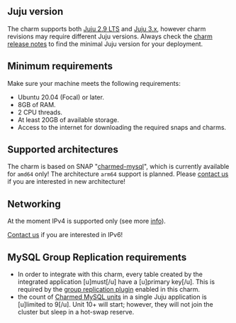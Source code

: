 ## Juju version

The charm supports both [Juju 2.9 LTS](https://github.com/juju/juju/releases) and [Juju 3.x](https://github.com/juju/juju/releases), however charm revisions may require different Juju versions. Always check the [charm release notes](/t/11881) to find the minimal Juju version for your deployment.

## Minimum requirements

Make sure your machine meets the following requirements:
- Ubuntu 20.04 (Focal) or later.
- 8GB of RAM.
- 2 CPU threads.
- At least 20GB of available storage.
- Access to the internet for downloading the required snaps and charms.

## Supported architectures

The charm is based on SNAP "[charmed-mysql](https://snapcraft.io/charmed-mysql)", which is currently available for `amd64` only! The architecture `arm64` support is planned. Please [contact us](/t/11867) if you are interested in new architecture!

## Networking

At the moment IPv4 is supported only (see more [info](https://warthogs.atlassian.net/browse/DPE-4695)).

[Contact us](/t/11867) if you are interested in IPv6!

<a name="mysql-gr-limits"></a>
## MySQL Group Replication requirements
* In order to integrate with this charm, every table created by the integrated application [u]must[/u] have a [u]primary key[/u]. This is required by the [group replication plugin](https://dev.mysql.com/doc/refman/8.0/en/group-replication-requirements.html) enabled in this charm.
* the count of [Charmed MySQL units](https://dev.mysql.com/doc/refman/8.0/en/group-replication-limitations.html) in a single Juju application is [u]limited to 9[/u]. Unit 10+ will start; however, they will not join the cluster but sleep in a hot-swap reserve.